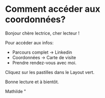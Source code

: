 # Comment accéder aux coordonnées?
Bonjour chère lectrice, cher lecteur !

Pour accéder aux infos:
- Parcours complet -> Linkedin
- Coordonnées -> Carte de visite
- Prendre rendez-vous avec moi.

Cliquez sur les pastilles dans le Layout vert.

Bonne lecture et à bientôt.

Mathilde "
